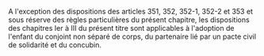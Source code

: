 A l'exception des dispositions des articles 351, 352, 352-1, 352-2 et 353 et sous réserve des règles particulières du présent chapitre, les dispositions des chapitres Ier à III du présent titre sont applicables à l'adoption de l'enfant du conjoint non séparé de corps, du partenaire lié par un pacte civil de solidarité et du concubin.
